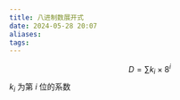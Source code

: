 ```yaml
---
title: 八进制数展开式
date: 2024-05-28 20:07
aliases: 
tags: 
---
```

$$
D = \sum k_{i}\times 8^{i}
$$
$k_{i}$ 为第 $i$ 位的系数